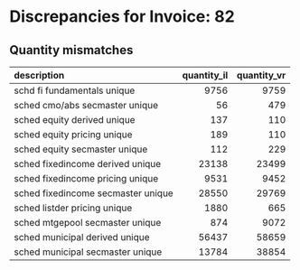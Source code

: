 # Discrepancies for Invoice: 82

## Quantity mismatches

| description                        |   quantity_il |   quantity_vr |
|:-----------------------------------|--------------:|--------------:|
| schd fi fundamentals unique        |          9756 |          9759 |
| sched cmo/abs secmaster unique     |            56 |           479 |
| sched equity derived unique        |           137 |           110 |
| sched equity pricing unique        |           189 |           110 |
| sched equity secmaster unique      |           112 |           229 |
| sched fixedincome derived unique   |         23138 |         23499 |
| sched fixedincome pricing unique   |          9531 |          9452 |
| sched fixedincome secmaster unique |         28550 |         29769 |
| sched listder pricing unique       |          1880 |           665 |
| sched mtgepool secmaster unique    |           874 |          9072 |
| sched municipal derived unique     |         56437 |         58659 |
| sched municipal secmaster unique   |         13784 |         38854 |

